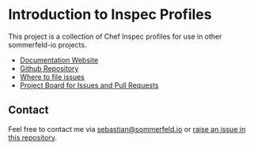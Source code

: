 # Introduction to Inspec Profiles

[doc-website]: https://sommerfeld-io.github.io/inspec-profiles
[github-repo]: https://github.com/sommerfeld-io/inspec-profiles
[file-issues]: https://github.com/sommerfeld-io/inspec-profiles/issues
[project-board]: https://github.com/orgs/sommerfeld-io/projects/1/views/1

This project is a collection of Chef Inspec profiles for use in other sommerfeld-io projects.

- [Documentation Website][doc-website]
- [Github Repository][github-repo]
- [Where to file issues][file-issues]
- [Project Board for Issues and Pull Requests][project-board]

## Contact

Feel free to contact me via <sebastian@sommerfeld.io> or [raise an issue in this repository][file-issues].
